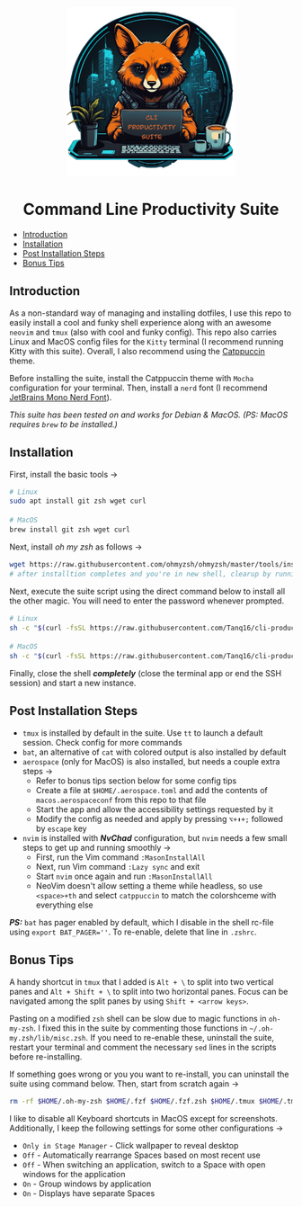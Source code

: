 <div align="center">

<img src="logo.png" width=300px>
    
# Command Line Productivity Suite
</div>

* [Introduction](#introduction)
* [Installation](#installation)
* [Post Installation Steps](#post-installation-steps)
* [Bonus Tips](#bonus-tips)

## Introduction

As a non-standard way of managing and installing dotfiles, I use this repo to easily install a cool and funky shell experience along with an awesome `neovim` and `tmux` (also with cool and funky config). This repo also carries Linux and MacOS config files for the `Kitty` terminal (I recommend running Kitty with this suite). Overall, I also recommend using the [Catppuccin](https://catppuccin-website.vercel.app/) theme.

Before installing the suite, install the Catppuccin theme with `Mocha` configuration for your terminal. Then, install a `nerd` font (I recommend [JetBrains Mono Nerd Font](https://github.com/ryanoasis/nerd-fonts/releases/download/v3.2.1/JetBrainsMono.zip)).

*This suite has been tested on and works for Debian & MacOS. (PS: MacOS requires `brew` to be installed.)*

## Installation

First, install the basic tools &rarr;

```bash
# Linux
sudo apt install git zsh wget curl

# MacOS
brew install git zsh wget curl
```

Next, install *oh my zsh* as follows &rarr;

```bash
wget https://raw.githubusercontent.com/ohmyzsh/ohmyzsh/master/tools/install.sh 2>/dev/null && sh install.sh
# after installtion completes and you're in new shell, clearup by running - rm install.sh
```

Next, execute the suite script using the direct command below to install all the other magic. You will need to enter the password whenever prompted.

```bash
# Linux
sh -c "$(curl -fsSL https://raw.githubusercontent.com/Tanq16/cli-productivity-suite/master/install_zsh_linux.sh)"

# MacOS
sh -c "$(curl -fsSL https://raw.githubusercontent.com/Tanq16/cli-productivity-suite/master/install_zsh_macos.sh)"
```

Finally, close the shell ***completely*** (close the terminal app or end the SSH session) and start a new instance.

## Post Installation Steps

- `tmux` is installed by default in the suite. Use `tt` to launch a default session. Check config for more commands
- `bat`, an alternative of `cat` with colored output is also installed by default
- `aerospace` (only for MacOS) is also installed, but needs a couple extra steps &rarr;
    - Refer to bonus tips section below for some config tips
    - Create a file at `$HOME/.aerospace.toml` and add the contents of `macos.aerospaceconf` from this repo to that file
    - Start the app and allow the accessibility settings requested by it
    - Modify the config as needed and apply by pressing `⌥+⬆+;` followed by `escape` key
- `nvim` is installed with ***NvChad*** configuration, but `nvim` needs a few small steps to get up and running smoothly &rarr;
    - First, run the Vim command `:MasonInstallAll`
    - Next, run Vim command `:Lazy sync` and exit
    - Start `nvim` once again and run `:MasonInstallAll`
    - NeoVim doesn't allow setting a theme while headless, so use `<space>+th` and select `catppuccin` to match the colorshceme with everything else

***PS:*** `bat` has pager enabled by default, which I disable in the shell rc-file using `export BAT_PAGER=''`. To re-enable, delete that line in `.zshrc`.

## Bonus Tips

A handy shortcut in `tmux` that I added is `Alt + \` to split into two vertical panes and `Alt + Shift + \` to split into two horizontal panes. Focus can be navigated among the split panes by using `Shift + <arrow keys>`.

Pasting on a modified `zsh` shell can be slow due to magic functions in `oh-my-zsh`. I fixed this in the suite by commenting those functions in `~/.oh-my.zsh/lib/misc.zsh`. If you need to re-enable these, uninstall the suite, restart your terminal and comment the necessary `sed` lines in the scripts before re-installing.

If something goes wrong or you you want to re-install, you can uninstall the suite using command below. Then, start from scratch again &rarr;

```bash
rm -rf $HOME/.oh-my-zsh $HOME/.fzf $HOME/.fzf.zsh $HOME/.tmux $HOME/.tmux.conf $HOME/.tmux-themepack $HOME/.vimrc $HOME/.viminfo $HOME/.vim $HOME/.config/nvim $HOME/.local/share/nvim $HOME/.zshrc
```

I like to disable all Keyboard shortcuts in MacOS except for screenshots. Additionally, I keep the following settings for some other configurations &rarr;

- `Only in Stage Manager` - Click wallpaper to reveal desktop
- `Off` - Automatically rearrange Spaces based on most recent use
- `Off` - When switching an application, switch to a Space with open windows for the application
- `On` - Group windows by application
- `On` - Displays have separate Spaces
